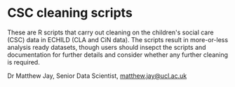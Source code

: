 # CSC cleaning scripts

These are R scripts that carry out cleaning on the children's social care (CSC) data in ECHILD (CLA and CiN data). The scripts result in more-or-less analysis ready datasets, though users should insepct the scripts and documentation for further details and consider whether any further cleaning is required.

Dr Matthew Jay,
Senior Data Scientist,
matthew.jay@ucl.ac.uk
